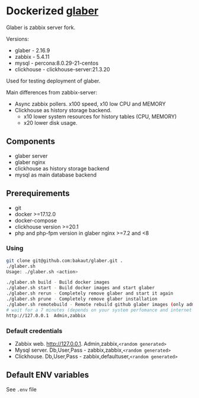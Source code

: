 # Dockerized [glaber](https://glaber.io/)

Glaber is zabbix server fork.

Versions:
- glaber     - 2.16.9
- zabbix     - 5.4.11
- mysql      - percona:8.0.29-21-centos
- clickhouse - clickhouse-server:21.3.20

Used for testing deployment of glaber. 

Main differences from zabbix-server:
- Async zabbix pollers. x100 speed, x10 low CPU and MEMORY
- Clickhouse as history storage backend. 
    - x10 lower system resources for history tables (CPU, MEMORY)
    - x20 lower disk usage.

## Components 

- glaber server
- glaber nginx
- clickhouse as history storage backend
- mysql as main database backend

## Prerequirements
- git
- docker >=17.12.0 
- docker-compose
- clickhouse version >=20.1
- php and php-fpm version in glaber nginx >=7.2 and <8

### Using
```bash
git clone git@github.com:bakaut/glaber.git .
./glaber.sh 
Usage: ./glaber.sh <action>

./glaber.sh build - Build docker images
./glaber.sh start - Build docker images and start glaber
./glaber.sh rerun - Completely remove glaber and start it again
./glaber.sh prune - Completely remove glaber installation
./glaber.sh remotebuild - Remote rebuild github glaber images (only admins)
# wait for a 7 minutes (depends on your system perfomance and internet connection speed) and use it
http://127.0.0.1  Admin,zabbix
```

### Default credentials

- Zabbix web. http://127.0.0.1. Admin,zabbix,`<random generated>`
- Mysql server. Db,User,Pass - zabbix,zabbix,`<random generated>`
- Clickhouse. Db,User,Pass - zabbix,defaultuser,`<random generated>`

## Default ENV variables

See `.env` file